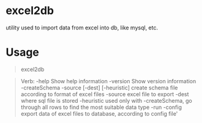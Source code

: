 excel2db
========

utility used to import data from excel into db, like mysql, etc.


Usage
========

> excel2db <verb>

> Verb: 
> -help                      Show help information
> -version                   Show version information
> -createSchema -source<excel file> [-dest<sql file>] [-heuristic] create schema file according to format of excel files
>                            -source excel file to export
>                            -dest where sql file is stored
>                            -heuristic used only with -createSchema, go through all rows to find the most suitable data type
> -run -config<config file>  export data of excel files to database, according to config file'
